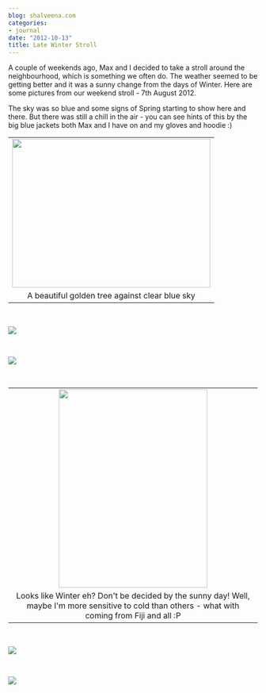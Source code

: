 ```yaml
---
blog: shalveena.com
categories:
- journal
date: "2012-10-13"
title: Late Winter Stroll
---
```


A couple of weekends ago, Max and I decided to take a stroll around the neighbourhood, which is something we often do. The weather seemed to be getting better and it was a sunny change from the days of Winter. Here are some pictures from our weekend stroll - 7th August 2012.

The sky was so blue and some signs of Spring starting to show here and there. But there was still a chill in the air - you can see hints of this by the big blue jackets both Max and I have on and my gloves and hoodie :)

<table class="tr-caption-container" style="margin-left:auto;margin-right:auto;text-align:center;" cellspacing="0" cellpadding="0" align="center"><tbody><tr><td style="text-align:center;"><a style="margin-left:auto;margin-right:auto;" href="https://shalveena.files.wordpress.com/2012/10/394a1-dscf1918.jpg"><img src="https://shalveena.files.wordpress.com/2012/10/394a1-dscf1918.jpg?w=300" width="400" height="300" border="0"></a></td></tr><tr><td class="tr-caption" style="text-align:center;">A beautiful golden tree against clear blue sky</td></tr></tbody></table>

 

[![](https://shalveena.files.wordpress.com/2012/10/c3f4c-dscf1920.jpg?w=300)](https://shalveena.files.wordpress.com/2012/10/c3f4c-dscf1920.jpg)

 

[![](https://shalveena.files.wordpress.com/2012/10/2226d-dscf1921.jpg?w=225)](https://shalveena.files.wordpress.com/2012/10/2226d-dscf1921.jpg)

 

<table class="tr-caption-container" style="margin-left:auto;margin-right:auto;text-align:center;" cellspacing="0" cellpadding="0" align="center"><tbody><tr><td style="text-align:center;"><a style="margin-left:auto;margin-right:auto;" href="https://shalveena.files.wordpress.com/2012/10/452f6-dscf1913.jpg"><img src="https://shalveena.files.wordpress.com/2012/10/452f6-dscf1913.jpg?w=225" width="300" height="400" border="0"></a></td></tr><tr><td class="tr-caption" style="text-align:center;">Looks like Winter eh? Don't be decided by the sunny day! Well, maybe I'm more sensitive to cold than others - what with coming from Fiji and all :P</td></tr></tbody></table>

 

[![](https://shalveena.files.wordpress.com/2012/10/7bc9a-dscf1915.jpg?w=225)](https://shalveena.files.wordpress.com/2012/10/7bc9a-dscf1915.jpg)

 

[![](https://shalveena.files.wordpress.com/2012/10/1fc0f-dscf1916.jpg?w=225)](https://shalveena.files.wordpress.com/2012/10/1fc0f-dscf1916.jpg)